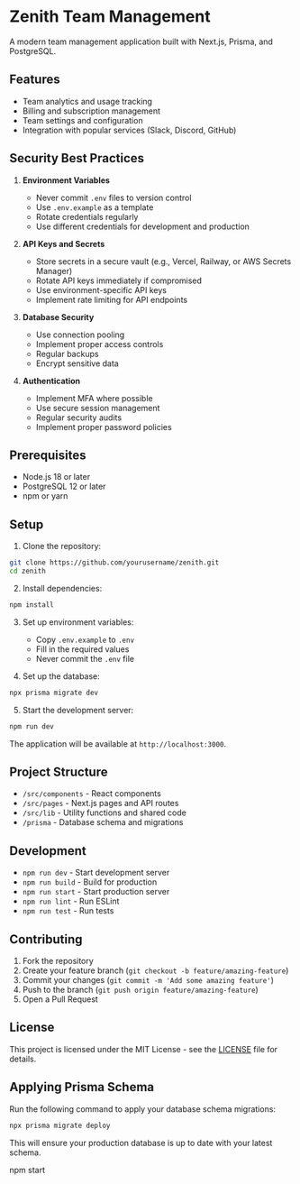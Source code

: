# Zenith Team Management

A modern team management application built with Next.js, Prisma, and PostgreSQL.

## Features

- Team analytics and usage tracking
- Billing and subscription management
- Team settings and configuration
- Integration with popular services (Slack, Discord, GitHub)

## Security Best Practices

1. **Environment Variables**
   - Never commit `.env` files to version control
   - Use `.env.example` as a template
   - Rotate credentials regularly
   - Use different credentials for development and production

2. **API Keys and Secrets**
   - Store secrets in a secure vault (e.g., Vercel, Railway, or AWS Secrets Manager)
   - Rotate API keys immediately if compromised
   - Use environment-specific API keys
   - Implement rate limiting for API endpoints

3. **Database Security**
   - Use connection pooling
   - Implement proper access controls
   - Regular backups
   - Encrypt sensitive data

4. **Authentication**
   - Implement MFA where possible
   - Use secure session management
   - Regular security audits
   - Implement proper password policies

## Prerequisites

- Node.js 18 or later
- PostgreSQL 12 or later
- npm or yarn

## Setup

1. Clone the repository:
```bash
git clone https://github.com/yourusername/zenith.git
cd zenith
```

2. Install dependencies:
```bash
npm install
```

3. Set up environment variables:
   - Copy `.env.example` to `.env`
   - Fill in the required values
   - Never commit the `.env` file

4. Set up the database:
```bash
npx prisma migrate dev
```

5. Start the development server:
```bash
npm run dev
```

The application will be available at `http://localhost:3000`.

## Project Structure

- `/src/components` - React components
- `/src/pages` - Next.js pages and API routes
- `/src/lib` - Utility functions and shared code
- `/prisma` - Database schema and migrations

## Development

- `npm run dev` - Start development server
- `npm run build` - Build for production
- `npm run start` - Start production server
- `npm run lint` - Run ESLint
- `npm run test` - Run tests

## Contributing

1. Fork the repository
2. Create your feature branch (`git checkout -b feature/amazing-feature`)
3. Commit your changes (`git commit -m 'Add some amazing feature'`)
4. Push to the branch (`git push origin feature/amazing-feature`)
5. Open a Pull Request

## License

This project is licensed under the MIT License - see the [LICENSE](LICENSE) file for details. 

## Applying Prisma Schema

Run the following command to apply your database schema migrations:
```bash
npx prisma migrate deploy
```

This will ensure your production database is up to date with your latest schema. 

npm start 